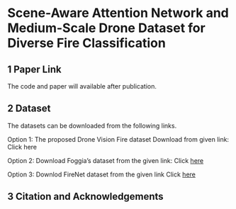 # Scene-Aware Attention Network and Medium-Scale Drone Dataset for Diverse Fire Classification


## 1 Paper Link 
The code and paper will available after publication.
## 2 Dataset
The datasets can be downloaded from the following links.

Option 1: The proposed Drone Vision Fire dataset Download from given link: Click here

Option 2: Download Foggia’s dataset from the given link: Click [here](https://mivia.unisa.it/datasets/video-analysis-datasets/fire-detection-dataset/)

Option 3:  Downlod FireNet dataset from the given link Click [here](https://github.com/arpit-jadon/FireNet-LightWeight-Network-for-Fire-Detection?tab=readme-ov-file)

## 3 Citation and Acknowledgements

